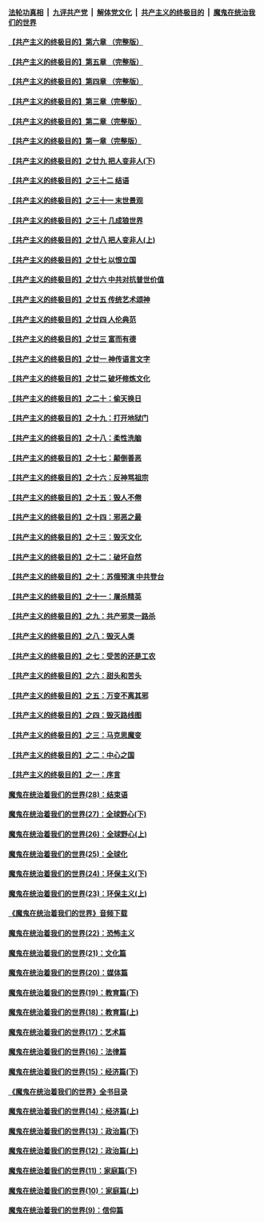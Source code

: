 ####  [法轮功真相](../../../../basic/blob/master/README.md?t=05231434) &nbsp;|&nbsp; [九评共产党](../../../../9ping.md/blob/master/README.md?t=05231434) &nbsp;|&nbsp; [解体党文化](../../../../jtdwh.md/blob/master/README.md?t=05231434)  &nbsp;|&nbsp; [共产主义的终极目的](../../../../gczydzjmd.md/blob/master/README.md?t=05231434) &nbsp;|&nbsp; [魔鬼在统治我们的世界](../../../../mgztzwmdsj.md/blob/master/README.md?t=05231434) 

#### [【共产主义的终极目的】第六章 （完整版）](../pages/nsc422/n11428913.md?t=05231434) 

#### [【共产主义的终极目的】第五章 （完整版）](../pages/nsc422/n11428912.md?t=05231434) 

#### [【共产主义的终极目的】第四章 （完整版）](../pages/nsc422/n11428907.md?t=05231434) 

#### [【共产主义的终极目的】第三章（完整版）](../pages/nsc422/n11428848.md?t=05231434) 

#### [【共产主义的终极目的】第二章（完整版）](../pages/nsc422/n11428831.md?t=05231434) 

#### [【共产主义的终极目的】第一章（完整版）](../pages/nsc422/n11417651.md?t=05231434) 

#### [【共产主义的终极目的】之廿九 把人变非人(下)](../pages/nsc422/n11344140.md?t=05231434) 

#### [【共产主义的终极目的】之三十二 结语](../pages/nsc422/n11360535.md?t=05231434) 

#### [【共产主义的终极目的】之三十一 末世景观](../pages/nsc422/n11351129.md?t=05231434) 

#### [【共产主义的终极目的】之三十 几成狼世界](../pages/nsc422/n11348280.md?t=05231434) 

#### [【共产主义的终极目的】之廿八 把人变非人(上)](../pages/nsc422/n11340492.md?t=05231434) 

#### [【共产主义的终极目的】之廿七 以恨立国](../pages/nsc422/n11336944.md?t=05231434) 

#### [【共产主义的终极目的】之廿六 中共对抗普世价值](../pages/nsc422/n11324785.md?t=05231434) 

#### [【共产主义的终极目的】之廿五 传统艺术颂神](../pages/nsc422/n11296396.md?t=05231434) 

#### [【共产主义的终极目的】之廿四 人伦典范](../pages/nsc422/n11296397.md?t=05231434) 

#### [【共产主义的终极目的】之廿三 富而有德](../pages/nsc422/n11283598.md?t=05231434) 

#### [【共产主义的终极目的】之廿一 神传语言文字](../pages/nsc422/n11263265.md?t=05231434) 

#### [【共产主义的终极目的】之廿二 破坏修炼文化](../pages/nsc422/n11245728.md?t=05231434) 

#### [【共产主义的终极目的】之二十：偷天换日](../pages/nsc422/n11238846.md?t=05231434) 

#### [【共产主义的终极目的】之十九：打开地狱门](../pages/nsc422/n11206376.md?t=05231434) 

#### [【共产主义的终极目的】之十八：柔性洗脑](../pages/nsc422/n11199994.md?t=05231434) 

#### [【共产主义的终极目的】之十七：颠倒善恶](../pages/nsc422/n11179782.md?t=05231434) 

#### [【共产主义的终极目的】之十六：反神骂祖宗](../pages/nsc422/n11166798.md?t=05231434) 

#### [【共产主义的终极目的】之十五：毁人不倦](../pages/nsc422/n11166792.md?t=05231434) 

#### [【共产主义的终极目的】之十四：邪恶之最](../pages/nsc422/n11150249.md?t=05231434) 

#### [【共产主义的终极目的】之十三：毁灭文化](../pages/nsc422/n11135227.md?t=05231434) 

#### [【共产主义的终极目的】之十二：破坏自然](../pages/nsc422/n11135214.md?t=05231434) 

#### [【共产主义的终极目的】之十：苏俄预演 中共登台](../pages/nsc422/n11118424.md?t=05231434) 

#### [【共产主义的终极目的】之十一：屠杀精英](../pages/nsc422/n11118442.md?t=05231434) 

#### [【共产主义的终极目的】之九：共产邪灵一路杀](../pages/nsc422/n11114139.md?t=05231434) 

#### [【共产主义的终极目的】之八：毁灭人类](../pages/nsc422/n11108503.md?t=05231434) 

#### [【共产主义的终极目的】之七：受苦的还是工农](../pages/nsc422/n11101809.md?t=05231434) 

#### [【共产主义的终极目的】之六：甜头和苦头](../pages/nsc422/n11096971.md?t=05231434) 

#### [【共产主义的终极目的】之五：万变不离其邪](../pages/nsc422/n11091285.md?t=05231434) 

#### [【共产主义的终极目的】之四：毁灭路线图](../pages/nsc422/n11086284.md?t=05231434) 

#### [【共产主义的终极目的】之三：马克思魔变](../pages/nsc422/n11061941.md?t=05231434) 

#### [【共产主义的终极目的】之二：中心之国](../pages/nsc422/n11047728.md?t=05231434) 

#### [【共产主义的终极目的】之一：序言](../pages/nsc422/n11086077.md?t=05231434) 

#### [魔鬼在统治着我们的世界(28)：结束语](../pages/nsc422/n10936246.md?t=05231434) 

#### [魔鬼在统治着我们的世界(27)：全球野心(下)](../pages/nsc422/n10928319.md?t=05231434) 

#### [魔鬼在统治着我们的世界(26)：全球野心(上)](../pages/nsc422/n10900318.md?t=05231434) 

#### [魔鬼在统治着我们的世界(25)：全球化](../pages/nsc422/n10788205.md?t=05231434) 

#### [魔鬼在统治着我们的世界(24)：环保主义(下)](../pages/nsc422/n10695307.md?t=05231434) 

#### [魔鬼在统治着我们的世界(23)：环保主义(上)](../pages/nsc422/n10688613.md?t=05231434) 

#### [《魔鬼在统治着我们的世界》音频下载](../pages/nsc422/n10635553.md?t=05231434) 

#### [魔鬼在统治着我们的世界(22)：恐怖主义](../pages/nsc422/n10614727.md?t=05231434) 

#### [魔鬼在统治着我们的世界(21)：文化篇](../pages/nsc422/n10597706.md?t=05231434) 

#### [魔鬼在统治着我们的世界(20)：媒体篇](../pages/nsc422/n10586579.md?t=05231434) 

#### [魔鬼在统治着我们的世界(19)：教育篇(下)](../pages/nsc422/n10564808.md?t=05231434) 

#### [魔鬼在统治着我们的世界(18)：教育篇(上)](../pages/nsc422/n10526970.md?t=05231434) 

#### [魔鬼在统治着我们的世界(17)：艺术篇](../pages/nsc422/n10499093.md?t=05231434) 

#### [魔鬼在统治着我们的世界(16)：法律篇](../pages/nsc422/n10485969.md?t=05231434) 

#### [魔鬼在统治着我们的世界(15)：经济篇(下)](../pages/nsc422/n10469975.md?t=05231434) 

#### [《魔鬼在统治着我们的世界》全书目录](../pages/nsc422/n10464261.md?t=05231434) 

#### [魔鬼在统治着我们的世界(14)：经济篇(上)](../pages/nsc422/n10457370.md?t=05231434) 

#### [魔鬼在统治着我们的世界(13)：政治篇(下)](../pages/nsc422/n10448270.md?t=05231434) 

#### [魔鬼在统治着我们的世界(12)：政治篇(上)](../pages/nsc422/n10444576.md?t=05231434) 

#### [魔鬼在统治着我们的世界(11)：家庭篇(下)](../pages/nsc422/n10440961.md?t=05231434) 

#### [魔鬼在统治着我们的世界(10)：家庭篇(上)](../pages/nsc422/n10435448.md?t=05231434) 

#### [魔鬼在统治着我们的世界(9)：信仰篇](../pages/nsc422/n10432159.md?t=05231434) 

